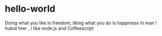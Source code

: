 # hello-world
Doing what you like is freedom, liking what you do is happiness
hi man ! 
hubot hrer , i like node.js and Coffeescript
